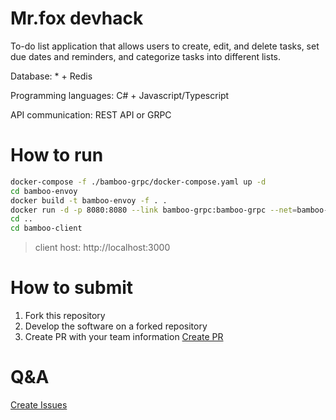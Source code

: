 # Mr.fox devhack

To-do list application that allows users to create, edit, and delete tasks, set due dates and reminders, and categorize tasks into different lists.

Database: \* + Redis

Programming languages: C# + Javascript/Typescript

API communication: REST API or GRPC

# How to run

```bash
docker-compose -f ./bamboo-grpc/docker-compose.yaml up -d
cd bamboo-envoy
docker build -t bamboo-envoy -f . .
docker run -d -p 8080:8080 --link bamboo-grpc:bamboo-grpc --net=bamboo-grpc_bamboo bamboo-envoy -d
cd ..
cd bamboo-client
```

> client host: http://localhost:3000


# How to submit

1. Fork this repository
2. Develop the software on a forked repository
3. Create PR with your team information [Create PR](https://github.com/devmountaintechfest/Mr.fox-devhack/pulls)

# Q&A

[Create Issues](https://github.com/devmountaintechfest/Mr.fox-devhack/issues)
